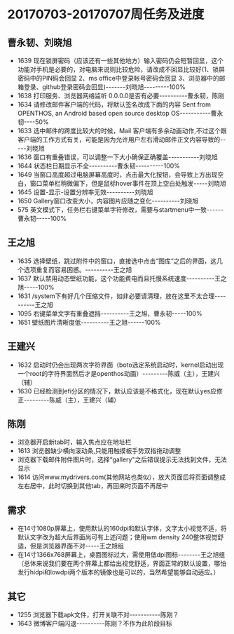 # 20170703-20170707周任务及进度
## 曹永韧、刘晓旭 
  - 1639 现在锁屏密码（应该还有一些其他地方）输入密码仍会短暂回显，这个功能对手机是必要的，对电脑来说则比较危险，请改成不回显比较好(1、锁屏密码中的PIN码会回显 2、ms office中登录帐号密码会回显 3、浏览器中的邮箱登录、github登录密码会回显)-------刘晓旭---------100%
  - 1638 打印服务、浏览器网络监听 0.0.0.0是否有必要----------曹永韧，陈刚
  - 1634 请修改邮件客户端的代码，将默认签名改成下面的内容 Sent from OPENTHOS, an Android based open source desktop OS-----------曹永韧----50%
  - 1633 选中邮件的跨度比较大的时候，Mail 客户端有多余动画动作,不过这个跟客户端的工作方式有关，可能是因为允许用户左右滑动邮件正文内容导致的-----刘晓旭
  - 1636 窗口有重叠错误，可以调整一下大小确保正确覆盖-----------刘晓旭
  - 1644 状态栏日期显示不全----------曹永韧----------100%
  - 1649 当窗口高度超过电脑屏幕高度时，点击最大化按钮，会导致上方出现空白，窗口菜单栏稍微偏下，但是鼠标hover事件在顶上空白处触发-----刘晓旭
  - 1645 设置-显示-设置分辨率无效----------刘晓旭
  - 1650 Gallery窗口改变大小，内容图片应随之变化----------刘晓旭
  - 575 英文模式下，任务栏右键菜单字符修改，需要与startmenu中一致------曹永韧-----100%
## 王之旭  
  - 1635 选择壁纸，跳过附件中的窗口，直接选中点击“图库“之后的界面，这几个选项重复而容易困惑。----------王之旭
  - 1637 默认禁用动态壁纸功能，这个功能费电而且托慢系统速度----------王之旭-----100%
  - 1631 /system下有好几个压缩文件，如非必要请清理，放在这里不太合理----------王之旭
  - 1095 右键菜单文字有重叠遮挡----------王之旭，曹永韧-----100%
  - 1651 壁纸图片清晰度低----------王之旭------100%
## 王建兴
  - 1632 启动时仍会出现两次字符界面（boto选定系统启动时，kernel启动出现一个root的字符界面然后才是openthos动画）---------陈威（主），王建兴（辅）
  - 1630 已经检测到efi分区的情况下，默认应该是不格式化，现在默认yes应修正---------陈威（主），王建兴（辅）
## 陈刚
  - 浏览器开启新tab时，输入焦点应在地址栏
  - 1613 浏览器缺少横向滚动条,只能用触摸板手势双指拖动调整
  - 浏览器下载邮件附件图片时，选择“gallery"之后错误提示无法找到文件，无法显示
  - 1614 访问www.mydrivers.com(其他网站也类似），放大页面后将页面调整成左右居中，此时切换到其他tab，再回来时页面不再居中

## 需求
  - 在14寸1080p屏幕上，使用默认的160dpi和默认字体，文字太小视觉不适，将默认文字改为超大后界面尚可有上述问题；使用wm density 240整体视觉舒适，但是浏览器界面不对-----王之旭组
  - 在14寸1366x768屏幕上，桌面图标过大，需使用低dpi图标--------王之旭组
（总体来说我们要在两个屏幕上都给出视觉舒适，界面正常的默认设置，哪怕发行hidpi和lowdpi两个版本的镜像也是可以的，当然希望能够自动适应。）
  
## 其它
  - 1255 浏览器下载apk文件，打开关联不对-----------陈刚？
  - 1643 微博客户端闪退----------陈刚？不作为此阶段目标
